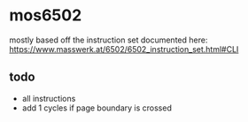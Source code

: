 # mos6502

mostly based off the instruction set documented here: https://www.masswerk.at/6502/6502_instruction_set.html#CLI

## todo

- all instructions
- add 1 cycles if page boundary is crossed
